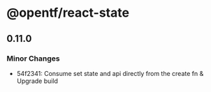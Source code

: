# @opentf/react-state

## 0.11.0

### Minor Changes

- 54f2341: Consume set state and api directly from the create fn & Upgrade build
